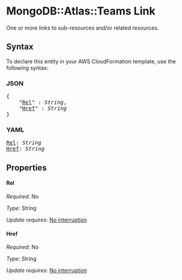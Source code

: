# MongoDB::Atlas::Teams Link

One or more links to sub-resources and/or related resources.

## Syntax

To declare this entity in your AWS CloudFormation template, use the following syntax:

### JSON

<pre>
{
    "<a href="#rel" title="Rel">Rel</a>" : <i>String</i>,
    "<a href="#href" title="Href">Href</a>" : <i>String</i>
}
</pre>

### YAML

<pre>
<a href="#rel" title="Rel">Rel</a>: <i>String</i>
<a href="#href" title="Href">Href</a>: <i>String</i>
</pre>

## Properties

#### Rel

_Required_: No

_Type_: String

_Update requires_: [No interruption](https://docs.aws.amazon.com/AWSCloudFormation/latest/UserGuide/using-cfn-updating-stacks-update-behaviors.html#update-no-interrupt)

#### Href

_Required_: No

_Type_: String

_Update requires_: [No interruption](https://docs.aws.amazon.com/AWSCloudFormation/latest/UserGuide/using-cfn-updating-stacks-update-behaviors.html#update-no-interrupt)

